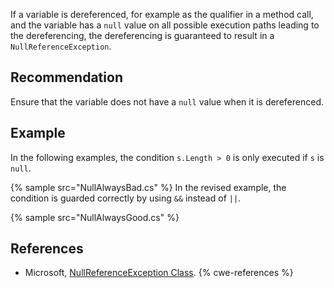 If a variable is dereferenced, for example as the qualifier in a method call, and the variable has a `null` value on all possible execution paths leading to the dereferencing, the dereferencing is guaranteed to result in a `NullReferenceException`.


## Recommendation
Ensure that the variable does not have a `null` value when it is dereferenced.


## Example
In the following examples, the condition `s.Length > 0` is only executed if `s` is `null`.

{% sample src="NullAlwaysBad.cs" %}
In the revised example, the condition is guarded correctly by using `&&` instead of `||`.

{% sample src="NullAlwaysGood.cs" %}

## References
* Microsoft, [NullReferenceException Class](https://docs.microsoft.com/en-us/dotnet/api/system.nullreferenceexception).
{% cwe-references %}
